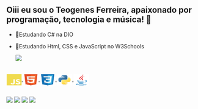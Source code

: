 ## Oiii eu sou o Teogenes Ferreira, apaixonado por programação, tecnologia e música! 👋

- 🌱Estudando C# na DIO
- 🌱Estudando Html, CSS e JavaScript no W3Schools

  <div>
    <a href="https://github.com/teolima">
    <picture>
  <source
    srcset="https://github-readme-stats.vercel.app/api?username=teolima&show_icons=true&theme=dark"
    media="(prefers-color-scheme: dark)"
  />
  <source
    srcset="https://github-readme-stats.vercel.app/api?username=teolima&show_icons=true"
    media="(prefers-color-scheme: light), (prefers-color-scheme: no-preference)"
  />
  <img src="https://github-readme-stats.vercel.app/api?username=teolima&show_icons=true" />
</picture>
  </div>

<div style="display: inline_block"><br>
  <img align="center" alt="teo-Js" height="30" width="40" src="https://raw.githubusercontent.com/devicons/devicon/master/icons/javascript/javascript-plain.svg">
  <img align="center" alt="teo-HTML" height="30" width="40" src="https://raw.githubusercontent.com/devicons/devicon/master/icons/html5/html5-original.svg">
  <img align="center" alt="teo-CSS" height="30" width="40" src="https://raw.githubusercontent.com/devicons/devicon/master/icons/css3/css3-original.svg">
  <img align="center" alt="teo-Python" height="30" width="40" src="https://raw.githubusercontent.com/devicons/devicon/master/icons/python/python-original.svg">
   <img align="center" alt="teo-Python" height="30" width="40" src="https://raw.githubusercontent.com/devicons/devicon/master/icons/java/java-original.svg">
</div>

##

<div> 
  <a href="www.linkedin.com/in/teogenes-lima-696455223" target="_blank"><img src="https://img.shields.io/badge/-Instagram-%23E4405F?style=for-the-badge&logo=instagram&logoColor=white" target="_blank"></a>
  <a href="https://discord.com/channels/@me/1225721381241487404" target="_blank"><img src="https://img.shields.io/badge/Discord-7289DA?style=for-the-badge&logo=discord&logoColor=white" target="_blank"></a> 
  <a href = "teogenesster@gmail.com"><img src="https://img.shields.io/badge/-Gmail-%23333?style=for-the-badge&logo=gmail&logoColor=white" target="_blank"></a>
  <a href="https://www.linkedin.com/in/teo-lima-696455223/" target="_blank"><img src="https://img.shields.io/badge/-LinkedIn-%230077B5?style=for-the-badge&logo=linkedin&logoColor=white" target="_blank"></a> 
  
</div>
